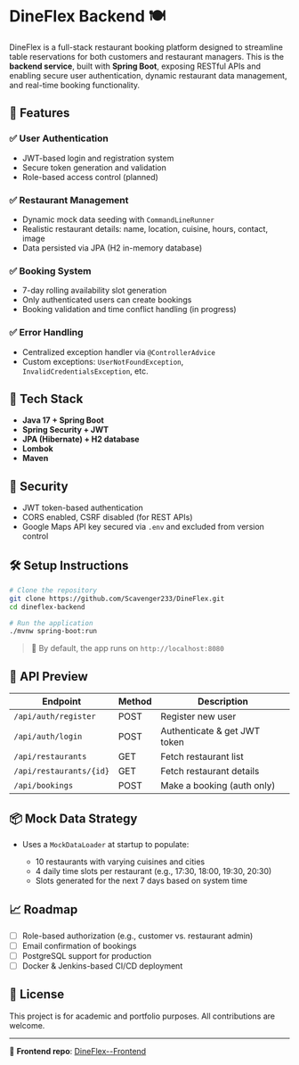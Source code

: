 # DineFlex Backend 🍽️

DineFlex is a full-stack restaurant booking platform designed to streamline table reservations for both customers and restaurant managers. This is the **backend service**, built with **Spring Boot**, exposing RESTful APIs and enabling secure user authentication, dynamic restaurant data management, and real-time booking functionality.

## 🚀 Features

### ✅ User Authentication
- JWT-based login and registration system
- Secure token generation and validation
- Role-based access control (planned)

### ✅ Restaurant Management
- Dynamic mock data seeding with `CommandLineRunner`
- Realistic restaurant details: name, location, cuisine, hours, contact, image
- Data persisted via JPA (H2 in-memory database)

### ✅ Booking System
- 7-day rolling availability slot generation
- Only authenticated users can create bookings
- Booking validation and time conflict handling (in progress)

### ✅ Error Handling
- Centralized exception handler via `@ControllerAdvice`
- Custom exceptions: `UserNotFoundException`, `InvalidCredentialsException`, etc.

## 🧪 Tech Stack

- **Java 17 + Spring Boot**
- **Spring Security + JWT**
- **JPA (Hibernate) + H2 database**
- **Lombok**
- **Maven**

## 🔐 Security

- JWT token-based authentication
- CORS enabled, CSRF disabled (for REST APIs)
- Google Maps API key secured via `.env` and excluded from version control

## 🛠️ Setup Instructions

```bash
# Clone the repository
git clone https://github.com/Scavenger233/DineFlex.git
cd dineflex-backend

# Run the application
./mvnw spring-boot:run
````

> 📝 By default, the app runs on `http://localhost:8080`

## 🧪 API Preview

| Endpoint                | Method | Description                  |
| ----------------------- | ------ | ---------------------------- |
| `/api/auth/register`    | POST   | Register new user            |
| `/api/auth/login`       | POST   | Authenticate & get JWT token |
| `/api/restaurants`      | GET    | Fetch restaurant list        |
| `/api/restaurants/{id}` | GET    | Fetch restaurant details     |
| `/api/bookings`         | POST   | Make a booking (auth only)   |

## 📦 Mock Data Strategy

* Uses a `MockDataLoader` at startup to populate:

  * 10 restaurants with varying cuisines and cities
  * 4 daily time slots per restaurant (e.g., 17:30, 18:00, 19:30, 20:30)
  * Slots generated for the next 7 days based on system time

## 📈 Roadmap

* [ ] Role-based authorization (e.g., customer vs. restaurant admin)
* [ ] Email confirmation of bookings
* [ ] PostgreSQL support for production
* [ ] Docker & Jenkins-based CI/CD deployment

## 📄 License

This project is for academic and portfolio purposes. All contributions are welcome.

---

📍 **Frontend repo**: [DineFlex--Frontend](https://github.com/Scavenger233/DineFlex--Frontend)
